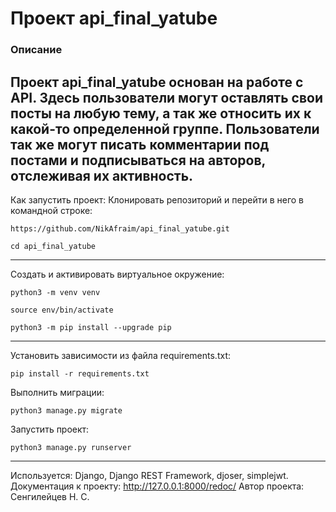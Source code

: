 # Проект api_final_yatube

### Описание
Проект api_final_yatube основан на работе с API.
Здесь пользователи могут оставлять свои посты на любую тему, а так же относить их к какой-то определенной группе. 
Пользователи так же могут писать комментарии под постами и подписываться на авторов, отслеживая их активность.
---
Как запустить проект:
Клонировать репозиторий и перейти в него в командной строке:
```
https://github.com/NikAfraim/api_final_yatube.git
```
```
cd api_final_yatube
```
---
Cоздать и активировать виртуальное окружение:
```
python3 -m venv venv
```
```
source env/bin/activate
```
```
python3 -m pip install --upgrade pip
```
---
Установить зависимости из файла requirements.txt:
```
pip install -r requirements.txt
```
Выполнить миграции:
```
python3 manage.py migrate
```
Запустить проект:
```
python3 manage.py runserver
```
---
Используется: Django, Django REST Framework, djoser, simplejwt.
Документация к проекту: http://127.0.0.1:8000/redoc/
Автор проекта: Сенгилейцев Н. С. 